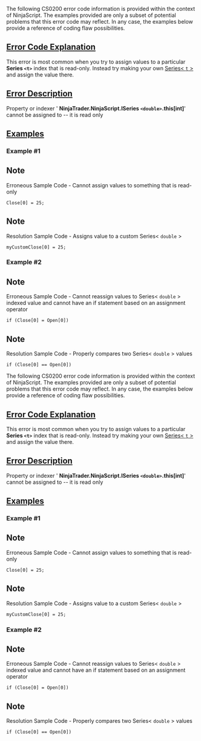 The following CS0200 error code information is provided within the context of NinjaScript. The examples provided are only a subset of potential problems that this error code may reflect. In any case, the examples below provide a reference of coding flaw possibilities.

## [Error Code Explanation](https://developer.ninjatrader.com/docs/desktop/cs0200\#error-code-explanation)

This error is most common when you try to assign values to a particular **Series `<t>`** index that is read-only. Instead try making your own [Series< `t` >](https://developer.ninjatrader.com/docs/desktop/seriest) and assign the value there.

## [Error Description](https://developer.ninjatrader.com/docs/desktop/cs0200\#error-description)

Property or indexer ' **NinjaTrader.NinjaScript.ISeries `<double>`.this\[int\]**' cannot be assigned to -- it is read only

## [Examples](https://developer.ninjatrader.com/docs/desktop/cs0200\#examples)

### Example \#1

## Note

Erroneous Sample Code - Cannot assign values to something that is read-only

```jsx-1168641291 csharp
Close[0] = 25;

```

## Note

Resolution Sample Code - Assigns value to a custom Series< `double` >

```jsx-1168641291 csharp
myCustomClose[0] = 25;

```

### Example \#2

## Note

Erroneous Sample Code - Cannot reassign values to Series< `double` \> indexed value and cannot have an if statement based on an assignment operator

```jsx-1168641291 csharp
if (Close[0] = Open[0])

```

## Note

Resolution Sample Code - Properly compares two Series< `double` \> values

```jsx-1168641291 csharp
if (Close[0] == Open[0])

```

The following CS0200 error code information is provided within the context of NinjaScript. The examples provided are only a subset of potential problems that this error code may reflect. In any case, the examples below provide a reference of coding flaw possibilities.

## [Error Code Explanation](https://developer.ninjatrader.com/docs/desktop/cs0200\#error-code-explanation)

This error is most common when you try to assign values to a particular **Series `<t>`** index that is read-only. Instead try making your own [Series< `t` >](https://developer.ninjatrader.com/docs/desktop/seriest) and assign the value there.

## [Error Description](https://developer.ninjatrader.com/docs/desktop/cs0200\#error-description)

Property or indexer ' **NinjaTrader.NinjaScript.ISeries `<double>`.this\[int\]**' cannot be assigned to -- it is read only

## [Examples](https://developer.ninjatrader.com/docs/desktop/cs0200\#examples)

### Example \#1

## Note

Erroneous Sample Code - Cannot assign values to something that is read-only

```jsx-1168641291 csharp
Close[0] = 25;

```

## Note

Resolution Sample Code - Assigns value to a custom Series< `double` >

```jsx-1168641291 csharp
myCustomClose[0] = 25;

```

### Example \#2

## Note

Erroneous Sample Code - Cannot reassign values to Series< `double` \> indexed value and cannot have an if statement based on an assignment operator

```jsx-1168641291 csharp
if (Close[0] = Open[0])

```

## Note

Resolution Sample Code - Properly compares two Series< `double` \> values

```jsx-1168641291 csharp
if (Close[0] == Open[0])

```